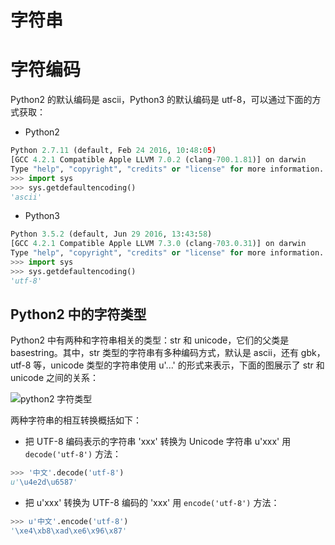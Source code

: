 # 字符串

# 字符编码

Python2 的默认编码是 ascii，Python3 的默认编码是 utf-8，可以通过下面的方式获取：

- Python2

```python
Python 2.7.11 (default, Feb 24 2016, 10:48:05)
[GCC 4.2.1 Compatible Apple LLVM 7.0.2 (clang-700.1.81)] on darwin
Type "help", "copyright", "credits" or "license" for more information.
>>> import sys
>>> sys.getdefaultencoding()
'ascii'
```

- Python3

```python
Python 3.5.2 (default, Jun 29 2016, 13:43:58)
[GCC 4.2.1 Compatible Apple LLVM 7.3.0 (clang-703.0.31)] on darwin
Type "help", "copyright", "credits" or "license" for more information.
>>> import sys
>>> sys.getdefaultencoding()
'utf-8'
```

## Python2 中的字符类型

Python2 中有两种和字符串相关的类型：str 和 unicode，它们的父类是 basestring。其中，str 类型的字符串有多种编码方式，默认是 ascii，还有 gbk，utf-8 等，unicode 类型的字符串使用 u'...' 的形式来表示，下面的图展示了 str 和 unicode 之间的关系：

![python2 字符类型](https://s1.ax1x.com/2020/10/08/0BpBp4.png)

两种字符串的相互转换概括如下：

- 把 UTF-8 编码表示的字符串 'xxx' 转换为 Unicode 字符串 u'xxx' 用 `decode('utf-8')` 方法：

```python
>>> '中文'.decode('utf-8')
u'\u4e2d\u6587'
```

- 把 u'xxx' 转换为 UTF-8 编码的 'xxx' 用 `encode('utf-8')` 方法：

```python
>>> u'中文'.encode('utf-8')
'\xe4\xb8\xad\xe6\x96\x87'
```
